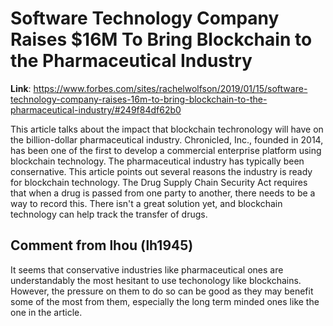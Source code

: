 # Software Technology Company Raises $16M To Bring Blockchain to the Pharmaceutical Industry

**Link**: https://www.forbes.com/sites/rachelwolfson/2019/01/15/software-technology-company-raises-16m-to-bring-blockchain-to-the-pharmaceutical-industry/#249f84df62b0




This article talks about the impact that blockchain techronology will have on the billion-dollar pharmaceutical industry. Chronicled, Inc., founded in 2014, has been one of the first to develop a commercial enterprise platform using blockchain technology. The pharmaceutical industry has typically been consernative. This article points out several reasons the industry is ready for blockchain technology. The Drug Supply Chain Security Act requires that when a drug is passed from one party to another, there needs to be a way to record this. There isn't a great solution yet, and blockchain technology can help track the transfer of drugs. 

## Comment from lhou (lh1945)

It seems that conservative industries like pharmaceutical ones are understandably the most hesitant to use techonology like blockchains. However, the pressure on them to do so can be good as they may benefit some of the most from them, especially the long term minded ones like the one in the article. 